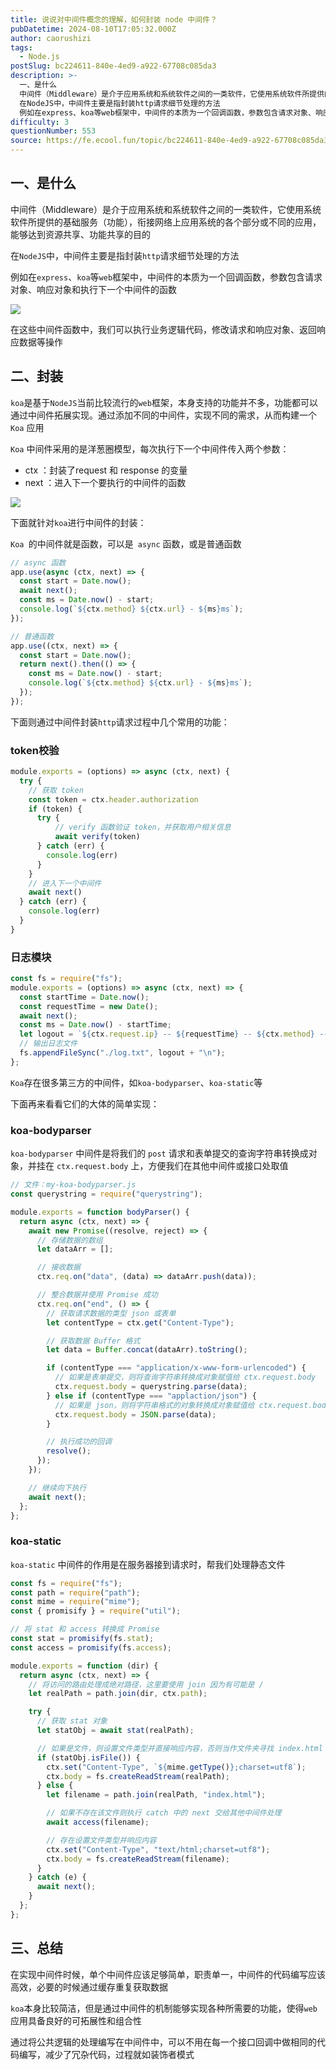 ```yaml
---
title: 说说对中间件概念的理解，如何封装 node 中间件？
pubDatetime: 2024-08-10T17:05:32.000Z
author: caorushizi
tags:
  - Node.js
postSlug: bc224611-840e-4ed9-a922-67708c085da3
description: >-
  一、是什么
  中间件（Middleware）是介于应用系统和系统软件之间的一类软件，它使用系统软件所提供的基础服务（功能），衔接网络上应用系统的各个部分或不同的应用，能够达到资源共享、功能共享的目的
  在NodeJS中，中间件主要是指封装http请求细节处理的方法
  例如在express、koa等web框架中，中间件的本质为一个回调函数，参数包含请求对象、响应对象和执行下一个中间件的函数 在这些中间件函
difficulty: 3
questionNumber: 553
source: https://fe.ecool.fun/topic/bc224611-840e-4ed9-a922-67708c085da3
---
```


## 一、是什么

中间件（Middleware）是介于应用系统和系统软件之间的一类软件，它使用系统软件所提供的基础服务（功能），衔接网络上应用系统的各个部分或不同的应用，能够达到资源共享、功能共享的目的

在`NodeJS`中，中间件主要是指封装`http`请求细节处理的方法

例如在`express`、`koa`等`web`框架中，中间件的本质为一个回调函数，参数包含请求对象、响应对象和执行下一个中间件的函数

![](https://static.ecool.fun//article/a76490e1-1167-476a-aadd-cbe205d6e962.png)

在这些中间件函数中，我们可以执行业务逻辑代码，修改请求和响应对象、返回响应数据等操作

## 二、封装

`koa`是基于`NodeJS`当前比较流行的`web`框架，本身支持的功能并不多，功能都可以通过中间件拓展实现。通过添加不同的中间件，实现不同的需求，从而构建一个 `Koa` 应用

`Koa` 中间件采用的是洋葱圈模型，每次执行下一个中间件传入两个参数：

- ctx ：封装了request 和 response 的变量
- next ：进入下一个要执行的中间件的函数

![](https://static.ecool.fun//article/bd5957e4-1d0c-41ee-9833-906c477cb984.png)

下面就针对`koa`进行中间件的封装：

`Koa `的中间件就是函数，可以是` async` 函数，或是普通函数

```js
// async 函数
app.use(async (ctx, next) => {
  const start = Date.now();
  await next();
  const ms = Date.now() - start;
  console.log(`${ctx.method} ${ctx.url} - ${ms}ms`);
});

// 普通函数
app.use((ctx, next) => {
  const start = Date.now();
  return next().then(() => {
    const ms = Date.now() - start;
    console.log(`${ctx.method} ${ctx.url} - ${ms}ms`);
  });
});
```

下面则通过中间件封装`http`请求过程中几个常用的功能：

### token校验

```js
module.exports = (options) => async (ctx, next) {
  try {
    // 获取 token
    const token = ctx.header.authorization
    if (token) {
      try {
          // verify 函数验证 token，并获取用户相关信息
          await verify(token)
      } catch (err) {
        console.log(err)
      }
    }
    // 进入下一个中间件
    await next()
  } catch (err) {
    console.log(err)
  }
}
```

### 日志模块

```js
const fs = require("fs");
module.exports = (options) => async (ctx, next) => {
  const startTime = Date.now();
  const requestTime = new Date();
  await next();
  const ms = Date.now() - startTime;
  let logout = `${ctx.request.ip} -- ${requestTime} -- ${ctx.method} -- ${ctx.url} -- ${ms}ms`;
  // 输出日志文件
  fs.appendFileSync("./log.txt", logout + "\n");
};
```

`Koa`存在很多第三方的中间件，如`koa-bodyparser`、`koa-static`等

下面再来看看它们的大体的简单实现：

### koa-bodyparser

`koa-bodyparser` 中间件是将我们的 `post` 请求和表单提交的查询字符串转换成对象，并挂在 `ctx.request.body` 上，方便我们在其他中间件或接口处取值

```js
// 文件：my-koa-bodyparser.js
const querystring = require("querystring");

module.exports = function bodyParser() {
  return async (ctx, next) => {
    await new Promise((resolve, reject) => {
      // 存储数据的数组
      let dataArr = [];

      // 接收数据
      ctx.req.on("data", (data) => dataArr.push(data));

      // 整合数据并使用 Promise 成功
      ctx.req.on("end", () => {
        // 获取请求数据的类型 json 或表单
        let contentType = ctx.get("Content-Type");

        // 获取数据 Buffer 格式
        let data = Buffer.concat(dataArr).toString();

        if (contentType === "application/x-www-form-urlencoded") {
          // 如果是表单提交，则将查询字符串转换成对象赋值给 ctx.request.body
          ctx.request.body = querystring.parse(data);
        } else if (contentType === "applaction/json") {
          // 如果是 json，则将字符串格式的对象转换成对象赋值给 ctx.request.body
          ctx.request.body = JSON.parse(data);
        }

        // 执行成功的回调
        resolve();
      });
    });

    // 继续向下执行
    await next();
  };
};
```

### koa-static

`koa-static` 中间件的作用是在服务器接到请求时，帮我们处理静态文件

```js
const fs = require("fs");
const path = require("path");
const mime = require("mime");
const { promisify } = require("util");

// 将 stat 和 access 转换成 Promise
const stat = promisify(fs.stat);
const access = promisify(fs.access);

module.exports = function (dir) {
  return async (ctx, next) => {
    // 将访问的路由处理成绝对路径，这里要使用 join 因为有可能是 /
    let realPath = path.join(dir, ctx.path);

    try {
      // 获取 stat 对象
      let statObj = await stat(realPath);

      // 如果是文件，则设置文件类型并直接响应内容，否则当作文件夹寻找 index.html
      if (statObj.isFile()) {
        ctx.set("Content-Type", `${mime.getType()};charset=utf8`);
        ctx.body = fs.createReadStream(realPath);
      } else {
        let filename = path.join(realPath, "index.html");

        // 如果不存在该文件则执行 catch 中的 next 交给其他中间件处理
        await access(filename);

        // 存在设置文件类型并响应内容
        ctx.set("Content-Type", "text/html;charset=utf8");
        ctx.body = fs.createReadStream(filename);
      }
    } catch (e) {
      await next();
    }
  };
};
```

## 三、总结

在实现中间件时候，单个中间件应该足够简单，职责单一，中间件的代码编写应该高效，必要的时候通过缓存重复获取数据

`koa`本身比较简洁，但是通过中间件的机制能够实现各种所需要的功能，使得`web`应用具备良好的可拓展性和组合性

通过将公共逻辑的处理编写在中间件中，可以不用在每一个接口回调中做相同的代码编写，减少了冗杂代码，过程就如装饰者模式
